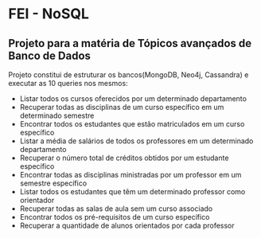 # FEI - NoSQL

## Projeto para a matéria de Tópicos avançados de Banco de Dados

Projeto constitui de estruturar os bancos(MongoDB, Neo4j, Cassandra) e executar as 10 queries nos mesmos:

- Listar todos os cursos oferecidos por um determinado departamento
- Recuperar todas as disciplinas de um curso específico em um determinado semestre
- Encontrar todos os estudantes que estão matriculados em um curso específico
- Listar a média de salários de todos os professores em um determinado departamento
- Recuperar o número total de créditos obtidos por um estudante específico
- Encontrar todas as disciplinas ministradas por um professor em um semestre específico
- Listar todos os estudantes que têm um determinado professor como orientador
- Recuperar todas as salas de aula sem um curso associado
- Encontrar todos os pré-requisitos de um curso específico
- Recuperar a quantidade de alunos orientados por cada professor

